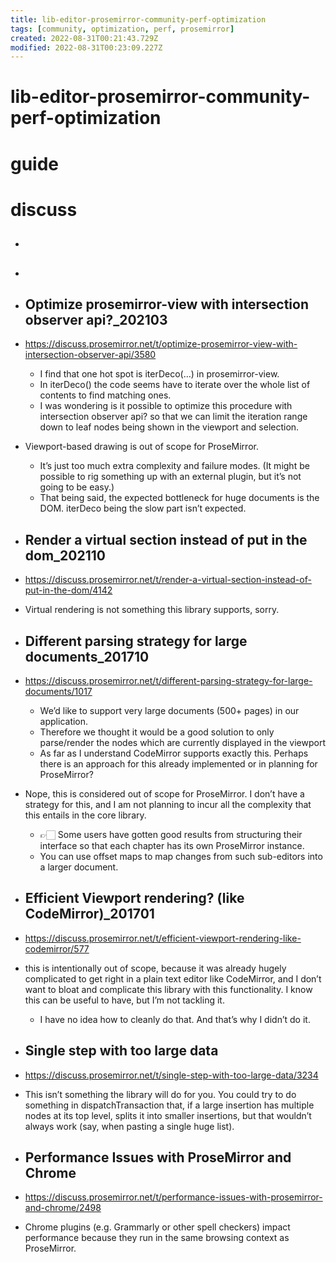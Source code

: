 ```yaml
---
title: lib-editor-prosemirror-community-perf-optimization
tags: [community, optimization, perf, prosemirror]
created: 2022-08-31T00:21:43.729Z
modified: 2022-08-31T00:23:09.227Z
---
```


# lib-editor-prosemirror-community-perf-optimization

# guide

# discuss
- ## 

- ## 

- ## Optimize prosemirror-view with intersection observer api?_202103
- https://discuss.prosemirror.net/t/optimize-prosemirror-view-with-intersection-observer-api/3580
  - I find that one hot spot is iterDeco(…) in prosemirror-view. 
  - In iterDeco() the code seems have to iterate over the whole list of contents to find matching ones. 
  - I was wondering is it possible to optimize this procedure with intersection observer api? so that we can limit the iteration range down to leaf nodes being shown in the viewport and selection.

- Viewport-based drawing is out of scope for ProseMirror. 
  - It’s just too much extra complexity and failure modes. (It might be possible to rig something up with an external plugin, but it’s not going to be easy.)
  - That being said, the expected bottleneck for huge documents is the DOM. iterDeco being the slow part isn’t expected. 

- ## Render a virtual section instead of put in the dom_202110
- https://discuss.prosemirror.net/t/render-a-virtual-section-instead-of-put-in-the-dom/4142
- Virtual rendering is not something this library supports, sorry.

- ## Different parsing strategy for large documents_201710
- https://discuss.prosemirror.net/t/different-parsing-strategy-for-large-documents/1017
  - We’d like to support very large documents (500+ pages) in our application. 
  - Therefore we thought it would be a good solution to only parse/render the nodes which are currently displayed in the viewport
  - As far as I understand CodeMirror supports exactly this. Perhaps there is an approach for this already implemented or in planning for ProseMirror?
- Nope, this is considered out of scope for ProseMirror. I don’t have a strategy for this, and I am not planning to incur all the complexity that this entails in the core library. 
  - 👉🏻 Some users have gotten good results from structuring their interface so that each chapter has its own ProseMirror instance. 
  - You can use offset maps to map changes from such sub-editors into a larger document.

- ## Efficient Viewport rendering? (like CodeMirror)_201701
- https://discuss.prosemirror.net/t/efficient-viewport-rendering-like-codemirror/577
- this is intentionally out of scope, because it was already hugely complicated to get right in a plain text editor like CodeMirror, and I don’t want to bloat and complicate this library with this functionality. I know this can be useful to have, but I’m not tackling it.
  - I have no idea how to cleanly do that. And that’s why I didn’t do it.

- ## Single step with too large data
- https://discuss.prosemirror.net/t/single-step-with-too-large-data/3234
- This isn’t something the library will do for you. You could try to do something in dispatchTransaction that, if a large insertion has multiple nodes at its top level, splits it into smaller insertions, but that wouldn’t always work (say, when pasting a single huge list).

- ## Performance Issues with ProseMirror and Chrome
- https://discuss.prosemirror.net/t/performance-issues-with-prosemirror-and-chrome/2498
- Chrome plugins (e.g. Grammarly or other spell checkers) impact performance because they run in the same browsing context as ProseMirror.
